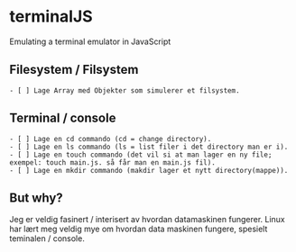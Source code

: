 # terminalJS
Emulating a terminal emulator in JavaScript

## Filesystem / Filsystem
    
    - [ ] Lage Array med Objekter som simulerer et filsystem.
    
## Terminal / console

    - [ ] Lage en cd commando (cd = change directory).
    - [ ] Lage en ls commando (ls = list filer i det directory man er i).
    - [ ] Lage en touch commando (det vil si at man lager en ny file; exempel: touch main.js. så får man en main.js fil).
    - [ ] Lage en mkdir commando (makdir lager et nytt directory(mappe)).
    
## But why?

Jeg er veldig fasinert / interisert av hvordan datamaskinen fungerer.
Linux har lært meg veldig mye om hvordan data maskinen fungere, spesielt teminalen / console.
